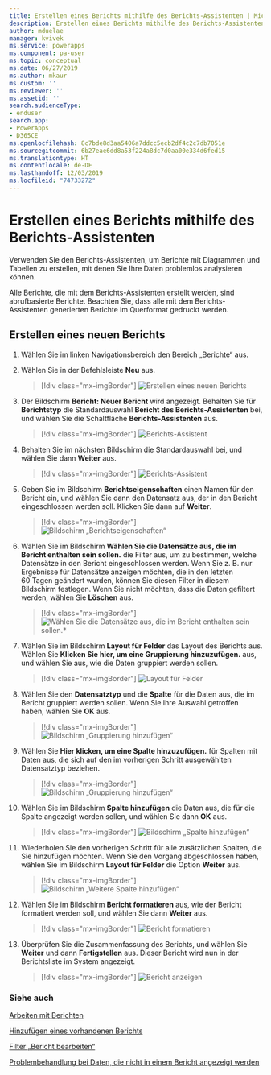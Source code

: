 ```yaml
---
title: Erstellen eines Berichts mithilfe des Berichts-Assistenten | Microsoft-Dokumentation
description: Erstellen eines Berichts mithilfe des Berichts-Assistenten in Power Apps
author: mduelae
manager: kvivek
ms.service: powerapps
ms.component: pa-user
ms.topic: conceptual
ms.date: 06/27/2019
ms.author: mkaur
ms.custom: ''
ms.reviewer: ''
ms.assetid: ''
search.audienceType:
- enduser
search.app:
- PowerApps
- D365CE
ms.openlocfilehash: 8c7bde8d3aa5406a7ddcc5ecb2df4c2c7db7051e
ms.sourcegitcommit: 6b27eae6dd8a53f224a8dc7d0aa00e334d6fed15
ms.translationtype: HT
ms.contentlocale: de-DE
ms.lasthandoff: 12/03/2019
ms.locfileid: "74733272"
---
```

# <a name="create-a-report-using-the-report-wizard"></a>Erstellen eines Berichts mithilfe des Berichts-Assistenten


Verwenden Sie den Berichts-Assistenten, um Berichte mit Diagrammen und Tabellen zu erstellen, mit denen Sie Ihre Daten problemlos analysieren können. 

Alle Berichte, die mit dem Berichts-Assistenten erstellt werden, sind abrufbasierte Berichte. Beachten Sie, dass alle mit dem Berichts-Assistenten generierten Berichte im Querformat gedruckt werden.

## <a name="create-a-new-report"></a>Erstellen eines neuen Berichts

1. Wählen Sie im linken Navigationsbereich den Bereich „Berichte“ aus.  
2. Wählen Sie in der Befehlsleiste **Neu** aus.

    > [!div class="mx-imgBorder"]
    > ![Erstellen eines neuen Berichts](media/newreport.png "Erstellen eines neuen Berichts")
  
3. Der Bildschirm **Bericht: Neuer Bericht** wird angezeigt. Behalten Sie für **Berichtstyp** die Standardauswahl **Bericht des Berichts-Assistenten** bei, und wählen Sie die Schaltfläche **Berichts-Assistenten** aus. 

    > [!div class="mx-imgBorder"]
    > ![Berichts-Assistent](media/report_wizard.png "Bildschirm „Berichts-Assistent“")
  
4. Behalten Sie im nächsten Bildschirm die Standardauswahl bei, und wählen Sie dann **Weiter** aus.
 
    > [!div class="mx-imgBorder"]
    > ![Berichts-Assistent](media/report_wizard_1.png "Bildschirm „Berichts-Assistent“")
   
4. Geben Sie im Bildschirm **Berichtseigenschaften** einen Namen für den Bericht ein, und wählen Sie dann den Datensatz aus, der in den Bericht eingeschlossen werden soll. Klicken Sie dann auf **Weiter**.
 
    > [!div class="mx-imgBorder"]
    > ![Bildschirm „Berichtseigenschaften“](media/report_wizard_2.png "Bildschirm „Berichtseigenschaften“")
  
5.  Wählen Sie im Bildschirm **Wählen Sie die Datensätze aus, die im Bericht enthalten sein sollen.** die Filter aus, um zu bestimmen, welche Datensätze in den Bericht eingeschlossen werden. Wenn Sie z. B. nur Ergebnisse für Datensätze anzeigen möchten, die in den letzten 60 Tagen geändert wurden, können Sie diesen Filter in diesem Bildschirm festlegen. Wenn Sie nicht möchten, dass die Daten gefiltert werden, wählen Sie **Löschen** aus.

    > [!div class="mx-imgBorder"]
    > ![Wählen Sie die Datensätze aus, die im Bericht enthalten sein sollen.*](media/report_wizard_3.png "Auswählen der Datensätze, die im Bericht enthalten sein sollen")
  
6. Wählen Sie im Bildschirm **Layout für Felder** das Layout des Berichts aus. Wählen Sie **Klicken Sie hier, um eine Gruppierung hinzuzufügen.** aus, und wählen Sie aus, wie die Daten gruppiert werden sollen.

    > [!div class="mx-imgBorder"]
    > ![Layout für Felder](media/report_wizard_4.png "Layout für Felder")

7. Wählen Sie den **Datensatztyp** und die **Spalte** für die Daten aus, die im Bericht gruppiert werden sollen. Wenn Sie Ihre Auswahl getroffen haben, wählen Sie **OK** aus.

    > [!div class="mx-imgBorder"]
    > ![Bildschirm „Gruppierung hinzufügen“](media/report_wizard_5.png "Bildschirm „Gruppierung hinzufügen“")
  
8. Wählen Sie **Hier klicken, um eine Spalte hinzuzufügen.** für Spalten mit Daten aus, die sich auf den im vorherigen Schritt ausgewählten Datensatztyp beziehen.  

    > [!div class="mx-imgBorder"]
    > ![Bildschirm „Gruppierung hinzufügen“](media/report_wizard_6.png "Bildschirm „Gruppierung hinzufügen“")

9. Wählen Sie im Bildschirm **Spalte hinzufügen** die Daten aus, die für die Spalte angezeigt werden sollen, und wählen Sie dann **OK** aus. 

    > [!div class="mx-imgBorder"]
    > ![Bildschirm „Spalte hinzufügen“](media/report_wizard_7.png "Bildschirm „Spalte hinzufügen“")
  
10. Wiederholen Sie den vorherigen Schritt für alle zusätzlichen Spalten, die Sie hinzufügen möchten. Wenn Sie den Vorgang abgeschlossen haben, wählen Sie im Bildschirm **Layout für Felder** die Option **Weiter** aus.
 
    > [!div class="mx-imgBorder"]
    > ![Bildschirm „Weitere Spalte hinzufügen“](media/report_wizard_8.png "Bildschirm „Weitere Spalte hinzufügen“")
  
11. Wählen Sie im Bildschirm **Bericht formatieren** aus, wie der Bericht formatiert werden soll, und wählen Sie dann **Weiter** aus.
 
    > [!div class="mx-imgBorder"]
    > ![Bericht formatieren](media/report_wizard_9.png "Bildschirm „Bericht formatieren“")

12. Überprüfen Sie die Zusammenfassung des Berichts, und wählen Sie **Weiter** und dann **Fertigstellen** aus. Dieser Bericht wird nun in der Berichtsliste im System angezeigt.

    > [!div class="mx-imgBorder"]
    > ![Bericht anzeigen](media/report_wizard_10.png "Anzeigen des Berichts")

### <a name="see-also"></a>Siehe auch
[Arbeiten mit Berichten](work-with-reports.md) 

[Hinzufügen eines vorhandenen Berichts](add-existing-report.md)

[Filter „Bericht bearbeiten“](edit-report-filter.md)

[Problembehandlung bei Daten, die nicht in einem Bericht angezeigt werden](troubleshoot-reports.md)


